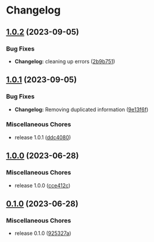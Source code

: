 # Changelog

## [1.0.2](https://github.com/josephdaw/http/compare/v1.0.1...v1.0.2) (2023-09-05)


### Bug Fixes

* **Changelog:** cleaning up errors ([2b9b751](https://github.com/josephdaw/http/commit/2b9b751bf4645ff58dcbfa1dfeb09e226be30c50))

## [1.0.1](https://github.com/josephdaw/http/compare/v1.0.0...v1.0.1) (2023-09-05)


### Bug Fixes

* **Changelog:** Removing duplicated information ([9e13f6f](https://github.com/josephdaw/http/commit/9e13f6fa3cf32c290d5b71a7dcc4bc40b4a74f99))


### Miscellaneous Chores

* release 1.0.1 ([ddc4080](https://github.com/josephdaw/http/commit/ddc4080b680541b823f822811573e6593635f198))

## [1.0.0](https://github.com/josephdaw/http/compare/v0.1.0...v1.0.0) (2023-06-28)


### Miscellaneous Chores

* release 1.0.0 ([cce412c](https://github.com/josephdaw/http/commit/cce412cc989ed150870ac0ebb47ad7402e36f325))

## [0.1.0](https://github.com/josephdaw/http/compare/v0.0.5-alpha...v0.1.0) (2023-06-28)


### Miscellaneous Chores

* release 0.1.0 ([925327a](https://github.com/josephdaw/http/commit/925327a358a3852d97e296500ee68eefd599e6c5))
